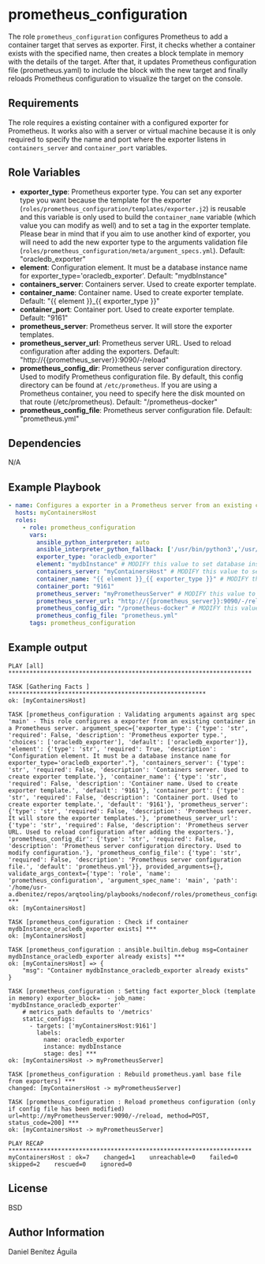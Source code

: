 prometheus_configuration
=========

The role `prometheus_configuration` configures Prometheus to add a container target that serves as exporter.
First, it checks whether a container exists with the specified name, then creates a block template in memory with the details of the target. After that, it updates Prometheus configuration file (prometheus.yaml) to include the block with the new target and finally reloads Prometheus configuration to visualize the target on the console.

Requirements
------------

The role requires a existing container with a configured exporter for Prometheus.
It works also with a server or virtual machine because it is only required to specify the name and port where the exporter listens in `containers_server` and `container_port` variables.

Role Variables
--------------

- **exporter_type**: Prometheus exporter type. You can set any exporter type you want because the template for the exporter (`roles/prometheus_configuration/templates/exporter.j2`) is reusable and this variable is only used to build the `container_name` variable (which value you can modify as well) and to set a tag in the exporter template.
Please bear in mind that if you aim to use another kind of exporter, you will need to add the new exporter type to the arguments validation file (`roles/prometheus_configuration/meta/argument_specs.yml`). Default: "oracledb_exporter"
- **element**: Configuration element. It must be a database instance name for exporter_type='oracledb_exporter'. Default: "mydbInstance"
- **containers_server**: Containers server. Used to create exporter template.
- **container_name**: Container name. Used to create exporter template.  Default: "{{ element }}_{{ exporter_type }}"
- **container_port**: Container port. Used to create exporter template.  Default: "9161"
- **prometheus_server**: Prometheus server. It will store the exporter templates.
- **prometheus_server_url**: Prometheus server URL. Used to reload configuration after adding the exporters.  Default: "http://{{prometheus_server}}:9090/-/reload"
- **prometheus_config_dir**: Prometheus server configuration directory. Used to modify Prometheus configuration file. By default, this config directory can be found at `/etc/prometheus`. If you are using a Prometheus container, you need to specify here the disk mounted on that route (/etc/prometheus).  Default: "/prometheus-docker"
- **prometheus_config_file**: Prometheus server configuration file.  Default: "prometheus.yml"

Dependencies
------------

N/A

Example Playbook
----------------

```yaml
- name: Configures a exporter in a Prometheus server from an existing container.
  hosts: myContainersHost
  roles:
    - role: prometheus_configuration
      vars:
        ansible_python_interpreter: auto
        ansible_interpreter_python_fallback: ['/usr/bin/python3','/usr/bin/python2','/usr/bin/python']
        exporter_type: "oracledb_exporter"
        element: "mydbInstance" # MODIFY this value to set database instance name
        containers_server: "myContainersHost" # MODIFY this value to set the appropiate containers server
        container_name: "{{ element }}_{{ exporter_type }}" # MODIFY this value to set the appropiate container name
        container_port: "9161"
        prometheus_server: "myPrometheusServer" # MODIFY this value to set the appropiate prometheus server
        prometheus_server_url: "http://{{prometheus_server}}:9090/-/reload"
        prometheus_config_dir: "/prometheus-docker" # MODIFY this value to set the appropiate prometheus configuration directory
        prometheus_config_file: "prometheus.yml"
      tags: prometheus_configuration
```

Example output
----------------

```
PLAY [all] *********************************************************************

TASK [Gathering Facts ] ********************************************************
ok: [myContainersHost]

TASK [prometheus_configuration : Validating arguments against arg spec 'main' - This role configures a exporter from an existing container in a Prometheus server. argument_spec={'exporter_type': {'type': 'str', 'required': False, 'description': 'Prometheus exporter type.', 'choices': ['oracledb_exporter'], 'default': ['oracledb_exporter']}, 'element': {'type': 'str', 'required': True, 'description': "Configuration element. It must be a database instance name for exporter_type='oracledb_exporter'."}, 'containers_server': {'type': 'str', 'required': False, 'description': 'Containers server. Used to create exporter template.'}, 'container_name': {'type': 'str', 'required': False, 'description': 'Container name. Used to create exporter template.', 'default': '9161'}, 'container_port': {'type': 'str', 'required': False, 'description': 'Container port. Used to create exporter template.', 'default': '9161'}, 'prometheus_server': {'type': 'str', 'required': False, 'description': 'Prometheus server. It will store the exporter templates.'}, 'prometheus_server_url': {'type': 'str', 'required': False, 'description': 'Prometheus server URL. Used to reload configuration after adding the exporters.'}, 'prometheus_config_dir': {'type': 'str', 'required': False, 'description': 'Prometheus server configuration directory. Used to modify configuration.'}, 'prometheus_config_file': {'type': 'str', 'required': False, 'description': 'Prometheus server configuration file.', 'default': 'prometheus.yml'}}, provided_arguments={}, validate_args_context={'type': 'role', 'name': 'prometheus_configuration', 'argument_spec_name': 'main', 'path': '/home/usr-a.dbenitez/repos/arqtooling/playbooks/nodeconf/roles/prometheus_configuration'}] ***
ok: [myContainersHost]

TASK [prometheus_configuration : Check if container mydbInstance_oracledb_exporter exists] ***
ok: [myContainersHost]

TASK [prometheus_configuration : ansible.builtin.debug msg=Container mydbInstance_oracledb_exporter already exists] ***
ok: [myContainersHost] => {
    "msg": "Container mydbInstance_oracledb_exporter already exists"
}

TASK [prometheus_configuration : Setting fact exporter_block (template in memory) exporter_block=  - job_name: 'mydbInstance_oracledb_exporter'
    # metrics_path defaults to '/metrics'
    static_configs:
      - targets: ['myContainersHost:9161'] 
        labels:
          name: oracledb_exporter
          instance: mydbInstance
          stage: des] ***
ok: [myContainersHost -> myPrometheusServer]

TASK [prometheus_configuration : Rebuild prometheus.yaml base file from exporters] ***
changed: [myContainersHost -> myPrometheusServer]

TASK [prometheus_configuration : Reload prometheus configuration (only if config file has been modified) url=http://myPrometheusServer:9090/-/reload, method=POST, status_code=200] ***
ok: [myContainersHost -> myPrometheusServer]

PLAY RECAP *********************************************************************
myContainersHost : ok=7    changed=1    unreachable=0    failed=0    skipped=2    rescued=0    ignored=0  
```

License
-------

BSD

Author Information
------------------

Daniel Benítez Águila
